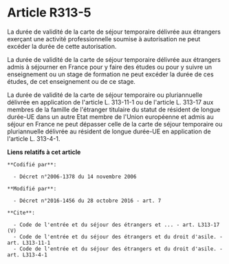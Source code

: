 # Article R313-5

La durée de validité de la carte de séjour temporaire délivrée aux étrangers exerçant une activité professionnelle soumise à
autorisation ne peut excéder la durée de cette autorisation. 

La durée de validité de la carte de séjour temporaire délivrée aux étrangers admis à séjourner en France pour y faire des
études ou pour y suivre un enseignement ou un stage de formation ne peut excéder la durée de ces études, de cet enseignement
ou de ce stage. 

La durée de validité de la carte de séjour temporaire ou pluriannuelle délivrée en application de l'article L. 313-11-1 ou de
l'article L. 313-17 aux membres de la famille de l'étranger titulaire du statut de résident de longue durée-UE dans un autre
Etat membre de l'Union européenne et admis au séjour en France ne peut dépasser celle de la carte de séjour temporaire ou
pluriannuelle délivrée au résident de longue durée-UE en application de l'article L. 313-4-1.

**Liens relatifs à cet article**

	**Codifié par**:

	  - Décret n°2006-1378 du 14 novembre 2006

	**Modifié par**:

	  - Décret n°2016-1456 du 28 octobre 2016 - art. 7

	**Cite**:

	  - Code de l'entrée et du séjour des étrangers et ... - art. L313-17 (V)
	  - Code de l'entrée et du séjour des étrangers et du droit d'asile. - art. L313-11-1
	  - Code de l'entrée et du séjour des étrangers et du droit d'asile. - art. L313-4-1
